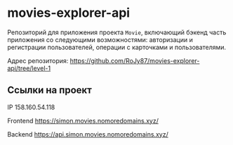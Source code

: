 # movies-explorer-api

Репозиторий для приложения проекта `Movie`, включающий бэкенд часть приложения со следующими возможностями: авторизации и регистрации пользователей, операции с карточками и пользователями.

Адрес репозитория: https://github.com/RoJy87/movies-explorer-api/tree/level-1

## Ссылки на проект

IP 158.160.54.118

Frontend https://simon.movies.nomoredomains.xyz/

Backend https://api.simon.movies.nomoredomains.xyz/
